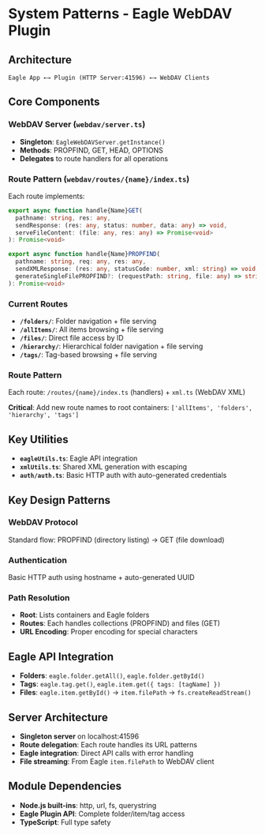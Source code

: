 # System Patterns - Eagle WebDAV Plugin

## Architecture
```
Eagle App ←→ Plugin (HTTP Server:41596) ←→ WebDAV Clients
```

## Core Components

### WebDAV Server (`webdav/server.ts`)
- **Singleton**: `EagleWebDAVServer.getInstance()`
- **Methods**: PROPFIND, GET, HEAD, OPTIONS
- **Delegates** to route handlers for all operations

### Route Pattern (`webdav/routes/{name}/index.ts`)
Each route implements:
```typescript
export async function handle{Name}GET(
  pathname: string, res: any,
  sendResponse: (res: any, status: number, data: any) => void,
  serveFileContent: (file: any, res: any) => Promise<void>
): Promise<void>

export async function handle{Name}PROPFIND(
  pathname: string, req: any, res: any,
  sendXMLResponse: (res: any, statusCode: number, xml: string) => void,
  generateSingleFilePROPFIND?: (requestPath: string, file: any) => string
): Promise<void>
```

### Current Routes
- **`/folders/`**: Folder navigation + file serving
- **`/allItems/`**: All items browsing + file serving  
- **`/files/`**: Direct file access by ID
- **`/hierarchy/`**: Hierarchical folder navigation + file serving
- **`/tags/`**: Tag-based browsing + file serving

### Route Pattern
Each route: `/routes/{name}/index.ts` (handlers) + `xml.ts` (WebDAV XML)

**Critical**: Add new route names to root containers: `['allItems', 'folders', 'hierarchy', 'tags']`

## Key Utilities
- **`eagleUtils.ts`**: Eagle API integration
- **`xmlUtils.ts`**: Shared XML generation with escaping
- **`auth/auth.ts`**: Basic HTTP auth with auto-generated credentials

## Key Design Patterns

### WebDAV Protocol
Standard flow: PROPFIND (directory listing) → GET (file download)

### Authentication
Basic HTTP auth using hostname + auto-generated UUID

### Path Resolution
- **Root**: Lists containers and Eagle folders
- **Routes**: Each handles collections (PROPFIND) and files (GET)
- **URL Encoding**: Proper encoding for special characters

## Eagle API Integration
- **Folders**: `eagle.folder.getAll()`, `eagle.folder.getById()`
- **Tags**: `eagle.tag.get()`, `eagle.item.get({ tags: [tagName] })`
- **Files**: `eagle.item.getById()` → `item.filePath` → `fs.createReadStream()`

## Server Architecture
- **Singleton server** on localhost:41596
- **Route delegation**: Each route handles its URL patterns
- **Eagle integration**: Direct API calls with error handling
- **File streaming**: From Eagle `item.filePath` to WebDAV client

## Module Dependencies
- **Node.js built-ins**: http, url, fs, querystring
- **Eagle Plugin API**: Complete folder/item/tag access
- **TypeScript**: Full type safety